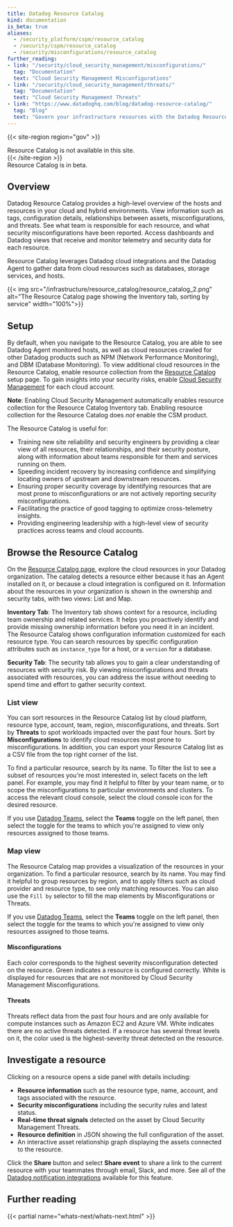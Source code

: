 ```yaml
---
title: Datadog Resource Catalog
kind: documentation
is_beta: true
aliases:
  - /security_platform/cspm/resource_catalog
  - /security/cspm/resource_catalog
  - /security/misconfigurations/resource_catalog
further_reading:
- link: "/security/cloud_security_management/misconfigurations/"
  tag: "Documentation"
  text: "Cloud Security Management Misconfigurations"
- link: "/security/cloud_security_management/threats/"
  tag: "Documentation"
  text: "Cloud Security Management Threats"
- link: "https://www.datadoghq.com/blog/datadog-resource-catalog/"
  tag: "Blog"
  text: "Govern your infrastructure resources with the Datadog Resource Catalog"
---
```


{{< site-region region="gov" >}}
<div class="alert alert-warning">
Resource Catalog is not available in this site.
</div>
{{< /site-region >}}

<div class="alert alert-info">Resource Catalog is in beta.</div>

## Overview

Datadog Resource Catalog provides a high-level overview of the hosts and resources in your cloud and hybrid environments. View information such as tags, configuration details, relationships between assets, misconfigurations, and threats. See what team is responsible for each resource, and what security misconfigurations have been reported. Access dashboards and Datadog views that receive and monitor telemetry and security data for each resource.

Resource Catalog leverages Datadog cloud integrations and the Datadog Agent to gather data from cloud resources such as databases, storage services, and hosts.

{{< img src="/infrastructure/resource_catalog/resource_catalog_2.png" alt="The Resource Catalog page showing the Inventory tab, sorting by service" width="100%">}}

## Setup

By default, when you navigate to the Resource Catalog, you are able to see Datadog Agent monitored hosts, as well as cloud resources crawled for other Datadog products such as NPM (Network Performance Monitoring), and DBM (Database Monitoring). To view additional cloud resources in the Resource Catalog, enable resource collection from the [Resource Catalog][5] setup page. To gain insights into your security risks, enable [Cloud Security Management][1] for each cloud account.

**Note**: Enabling Cloud Security Management automatically enables resource collection for the Resource Catalog Inventory tab.
Enabling resource collection for the Resource Catalog does _not_ enable the CSM product.

The Resource Catalog is useful for:

- Training new site reliability and security engineers by providing a clear view of all resources, their relationships, and their security posture, along with information about teams responsible for them and services running on them.
- Speeding incident recovery by increasing confidence and simplifying locating owners of upstream and downstream resources.
- Ensuring proper security coverage by identifying resources that are most prone to misconfigurations or are not actively reporting security misconfigurations.
- Facilitating the practice of good tagging to optimize cross-telemetry insights.
- Providing engineering leadership with a high-level view of security practices across teams and cloud accounts.

## Browse the Resource Catalog

On the [Resource Catalog page][2], explore the cloud resources in your Datadog organization. The catalog detects a resource either because it has an Agent installed on it, or because a cloud integration is configured on it. Information about the resources in your organization is shown in the ownership and security tabs, with two views: List and Map.

**Inventory Tab**:
The Inventory tab shows context for a resource, including team ownership and related services. It helps you proactively identify and provide missing ownership information before you need it in an incident. The Resource Catalog shows configuration information customized for each resource type. You can search resources by specific configuration attributes such as `instance_type` for a host, or a `version` for a database.

**Security Tab**:
The security tab allows you to gain a clear understanding of resources with security risk. By viewing misconfigurations and threats associated with resources, you can address the issue without needing to spend time and effort to gather security context. 

### List view

You can sort resources in the Resource Catalog list by cloud platform, resource type, account, team, region, misconfigurations, and threats. Sort by **Threats** to spot workloads impacted over the past four hours. Sort by **Misconfigurations** to identify cloud resources most prone to misconfigurations. In addition, you can export your Resource Catalog list as a CSV file from the top right corner of the list.

To find a particular resource, search by its name. To filter the list to see a subset of resources you're most interested in, select facets on the left panel. For example, you may find it helpful to filter by your team name, or to scope the misconfigurations to particular environments and clusters. To access the relevant cloud console, select the cloud console icon for the desired resource. 

If you use [Datadog Teams][4], select the **Teams** toggle on the left panel, then select the toggle for the teams to which you're assigned to view only resources assigned to those teams.

### Map view

The Resource Catalog map provides a visualization of the resources in your organization. To find a particular resource, search by its name. You may find it helpful to group resources by region, and to apply filters such as cloud provider and resource type, to see only matching resources. You can also use the `Fill by` selector to fill the map elements by Misconfigurations or Threats.

If you use [Datadog Teams][4], select the **Teams** toggle on the left panel, then select the toggle for the teams to which you're assigned to view only resources assigned to those teams.

#### Misconfigurations

Each color corresponds to the highest severity misconfiguration detected on the resource. Green indicates a resource is configured correctly. White is displayed for resources that are not monitored by Cloud Security Management Misconfigurations.

#### Threats

Threats reflect data from the past four hours and are only available for compute instances such as Amazon EC2 and Azure VM. White indicates there are no active threats detected. If a resource has several threat levels on it, the color used is the highest-severity threat detected on the resource.

## Investigate a resource

Clicking on a resource opens a side panel with details including:

- **Resource information** such as the resource type, name, account, and tags associated with the resource.
- **Security misconfigurations** including the security rules and latest status.
- **Real-time threat signals** detected on the asset by Cloud Security Management Threats.
- **Resource definition** in JSON showing the full configuration of the asset.
- An interactive asset relationship graph displaying the assets connected to the resource.

Click the **Share** button and select **Share event** to share a link to the current resource with your teammates through email, Slack, and more. See all of the [Datadog notification integrations][3] available for this feature.

## Further reading

{{< partial name="whats-next/whats-next.html" >}}

[1]: /security/cloud_security_management/setup
[2]: https://app.datadoghq.com/infrastructure/catalog
[3]: /integrations/#cat-notification
[4]: /account_management/teams
[5]: https://app.datadoghq.com/infrastructure/catalog/configuration




